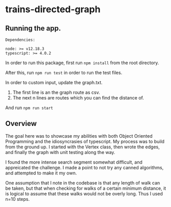 # trains-directed-graph

## Running the app.

```
Dependencies:

node: >= v12.18.3
typescript: >= 4.0.2
```

In order to run this package, first run `npm install` from the root directory.

After this, run `npm run test` in order to run the test files.

In order to custom input, update the graph.txt.

1. The first line is an the graph route as csv.
1. The next n lines are routes which you can find the distance of.

And run `npm run start`

## Overview

The goal here was to showcase my abilities with both Object Oriented Programming and the idiosyncrasies of typescript. My process was to build from the ground up. I started with the Vertex class, then wrote the edges, and finally the graph with unit testing along the way.

I found the more intense search segment somewhat difficult, and appreicated the challenge. I made a point to not try any canned algorithms, and attempted to make it my own.

One assumption that I note in the codebase is that any length of walk can be taken, but that when checking for walks of a certain minimum distance, it is logical to assume that these walks would not be overly long. Thus I used n=10 steps.
